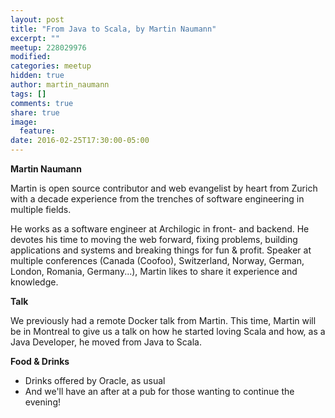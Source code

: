 ```yaml
---
layout: post
title: "From Java to Scala, by Martin Naumann"
excerpt: ""
meetup: 228029976
modified:
categories: meetup
hidden: true
author: martin_naumann
tags: []
comments: true
share: true
image:
  feature:
date: 2016-02-25T17:30:00-05:00
---
```


__Martin Naumann__

Martin is open source contributor and web evangelist by heart from Zurich with a decade experience from the trenches of software engineering in multiple fields. 

He works as a software engineer at Archilogic in front- and backend. He devotes his time to moving the web forward, fixing problems, building applications and systems and breaking things for fun & profit. Speaker at multiple conferences (Canada (Coofoo), Switzerland, Norway, German, London, Romania, Germany...), Martin likes to share it experience and knowledge.

__Talk__

We previously had a remote Docker talk from Martin. This time, Martin will be in Montreal to give us a talk on how he started loving Scala and how, as a Java Developer, he moved from Java to Scala.

__Food & Drinks__

* Drinks offered by Oracle, as usual
* And we'll have an after at a pub for those wanting to continue the evening!
